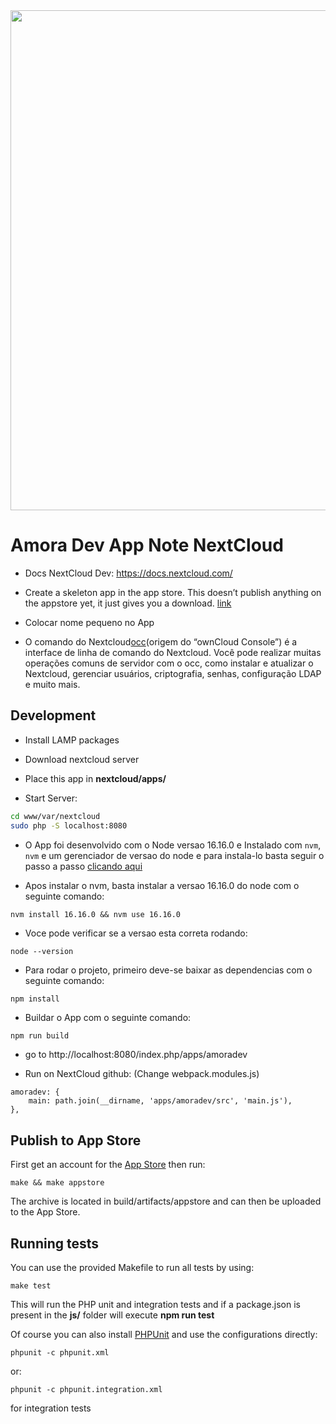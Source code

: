 <!--
SPDX-FileCopyrightText: Pablo Lucas Silva Santos <pablo@amoradev.com>
SPDX-License-Identifier: CC0-1.0
-->
<img src="gif.gif" width="800">

# Amora Dev App Note NextCloud

- Docs NextCloud Dev: https://docs.nextcloud.com/

- Create a skeleton app in the app store. This doesn’t publish anything on the appstore yet, it just gives you a download. <a href="https://apps.nextcloud.com/developer/apps/generate">link</a>

- Colocar nome pequeno no App

- O comando do Nextcloud<a href="https://docs.nextcloud.com/server/latest/admin_manual/configuration_server/occ_command.html#using-the-occ-command">occ</a>(origem do “ownCloud Console”) é a interface de linha de comando do Nextcloud. Você pode realizar muitas operações comuns de servidor com o occ, como instalar e atualizar o Nextcloud, gerenciar usuários, criptografia, senhas, configuração LDAP e muito mais.

## Development

- Install LAMP packages 

- Download nextcloud server

- Place this app in **nextcloud/apps/**

- Start Server:

```bash
cd www/var/nextcloud
sudo php -S localhost:8080
```
- O App foi desenvolvido com o Node versao 16.16.0 e Instalado com ``` nvm ```, ```nvm``` e um gerenciador de versao do node e para instala-lo basta seguir o passo a passo <a href="https://github.com/nvm-sh/nvm">clicando aqui</a>

- Apos instalar o nvm, basta instalar a versao 16.16.0 do node com o seguinte comando:

```
nvm install 16.16.0 && nvm use 16.16.0
```

- Voce pode verificar se a versao esta correta rodando:

```
node --version 
```
- Para rodar o projeto, primeiro deve-se baixar as dependencias com o seguinte comando:

```sh
npm install
```
- Buildar o App com o seguinte comando:
```
npm run build
```
- go to http://localhost:8080/index.php/apps/amoradev

- Run on NextCloud github: (Change webpack.modules.js)
```
amoradev: {
    main: path.join(__dirname, 'apps/amoradev/src', 'main.js'),
},
```

## Publish to App Store

First get an account for the [App Store](http://apps.nextcloud.com/) then run:

    make && make appstore

The archive is located in build/artifacts/appstore and can then be uploaded to the App Store.

## Running tests
You can use the provided Makefile to run all tests by using:

    make test

This will run the PHP unit and integration tests and if a package.json is present in the **js/** folder will execute **npm run test**

Of course you can also install [PHPUnit](http://phpunit.de/getting-started.html) and use the configurations directly:

    phpunit -c phpunit.xml

or:

    phpunit -c phpunit.integration.xml

for integration tests
